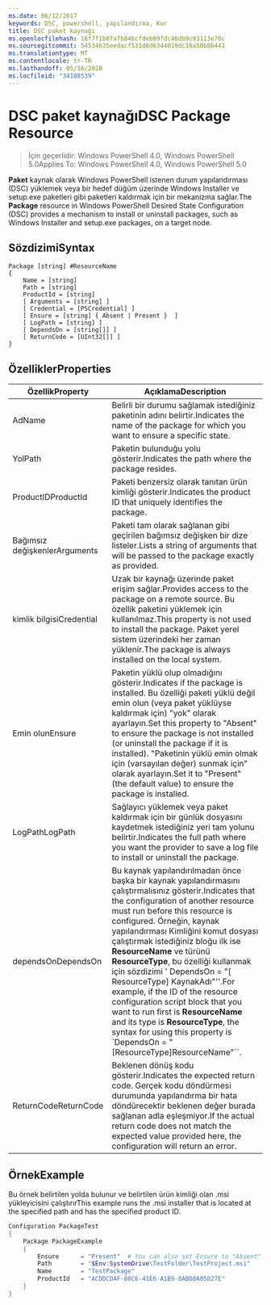 ```yaml
---
ms.date: 06/12/2017
keywords: DSC, powershell, yapılandırma, Kur
title: DSC paket kaynağı
ms.openlocfilehash: 16f7f1b8fa7b84bcfdeb09fdc46db9c93113e70c
ms.sourcegitcommit: 54534635eedacf531d8d6344019dc16a50b8b441
ms.translationtype: MT
ms.contentlocale: tr-TR
ms.lasthandoff: 05/16/2018
ms.locfileid: "34188539"
---
```

# <a name="dsc-package-resource"></a><span data-ttu-id="fa256-103">DSC paket kaynağı</span><span class="sxs-lookup"><span data-stu-id="fa256-103">DSC Package Resource</span></span>

> <span data-ttu-id="fa256-104">İçin geçerlidir: Windows PowerShell 4.0, Windows PowerShell 5.0</span><span class="sxs-lookup"><span data-stu-id="fa256-104">Applies To: Windows PowerShell 4.0, Windows PowerShell 5.0</span></span>

<span data-ttu-id="fa256-105">**Paket** kaynak olarak Windows PowerShell istenen durum yapılandırması (DSC) yüklemek veya bir hedef düğüm üzerinde Windows Installer ve setup.exe paketleri gibi paketleri kaldırmak için bir mekanizma sağlar.</span><span class="sxs-lookup"><span data-stu-id="fa256-105">The **Package** resource in Windows PowerShell Desired State Configuration (DSC) provides a mechanism to install or uninstall packages, such as Windows Installer and setup.exe packages, on a target node.</span></span>

## <a name="syntax"></a><span data-ttu-id="fa256-106">Sözdizimi</span><span class="sxs-lookup"><span data-stu-id="fa256-106">Syntax</span></span>

```
Package [string] #ResourceName
{
    Name = [string]
    Path = [string]
    ProductId = [string]
    [ Arguments = [string] ]
    [ Credential = [PSCredential] ]
    [ Ensure = [string] { Absent | Present }  ]
    [ LogPath = [string] ]
    [ DependsOn = [string[]] ]
    [ ReturnCode = [UInt32[]] ]
}
```

## <a name="properties"></a><span data-ttu-id="fa256-107">Özellikler</span><span class="sxs-lookup"><span data-stu-id="fa256-107">Properties</span></span>
|  <span data-ttu-id="fa256-108">Özellik</span><span class="sxs-lookup"><span data-stu-id="fa256-108">Property</span></span>  |  <span data-ttu-id="fa256-109">Açıklama</span><span class="sxs-lookup"><span data-stu-id="fa256-109">Description</span></span>   |
|---|---|
| <span data-ttu-id="fa256-110">Ad</span><span class="sxs-lookup"><span data-stu-id="fa256-110">Name</span></span>| <span data-ttu-id="fa256-111">Belirli bir durumu sağlamak istediğiniz paketinin adını belirtir.</span><span class="sxs-lookup"><span data-stu-id="fa256-111">Indicates the name of the package for which you want to ensure a specific state.</span></span>|
| <span data-ttu-id="fa256-112">Yol</span><span class="sxs-lookup"><span data-stu-id="fa256-112">Path</span></span>| <span data-ttu-id="fa256-113">Paketin bulunduğu yolu gösterir.</span><span class="sxs-lookup"><span data-stu-id="fa256-113">Indicates the path where the package resides.</span></span>|
| <span data-ttu-id="fa256-114">ProductID</span><span class="sxs-lookup"><span data-stu-id="fa256-114">ProductId</span></span>| <span data-ttu-id="fa256-115">Paketi benzersiz olarak tanıtan ürün kimliği gösterir.</span><span class="sxs-lookup"><span data-stu-id="fa256-115">Indicates the product ID that uniquely identifies the package.</span></span>|
| <span data-ttu-id="fa256-116">Bağımsız değişkenler</span><span class="sxs-lookup"><span data-stu-id="fa256-116">Arguments</span></span>| <span data-ttu-id="fa256-117">Paketi tam olarak sağlanan gibi geçirilen bağımsız değişken bir dize listeler.</span><span class="sxs-lookup"><span data-stu-id="fa256-117">Lists a string of arguments that will be passed to the package exactly as provided.</span></span>|
| <span data-ttu-id="fa256-118">kimlik bilgisi</span><span class="sxs-lookup"><span data-stu-id="fa256-118">Credential</span></span>| <span data-ttu-id="fa256-119">Uzak bir kaynağı üzerinde paket erişim sağlar.</span><span class="sxs-lookup"><span data-stu-id="fa256-119">Provides access to the package on a remote source.</span></span> <span data-ttu-id="fa256-120">Bu özellik paketini yüklemek için kullanılmaz.</span><span class="sxs-lookup"><span data-stu-id="fa256-120">This property is not used to install the package.</span></span> <span data-ttu-id="fa256-121">Paket yerel sistem üzerindeki her zaman yüklenir.</span><span class="sxs-lookup"><span data-stu-id="fa256-121">The package is always installed on the local system.</span></span>|
| <span data-ttu-id="fa256-122">Emin olun</span><span class="sxs-lookup"><span data-stu-id="fa256-122">Ensure</span></span>| <span data-ttu-id="fa256-123">Paketin yüklü olup olmadığını gösterir.</span><span class="sxs-lookup"><span data-stu-id="fa256-123">Indicates if the package is installed.</span></span> <span data-ttu-id="fa256-124">Bu özelliği paketi yüklü değil emin olun (veya paket yüklüyse kaldırmak için) "yok" olarak ayarlayın.</span><span class="sxs-lookup"><span data-stu-id="fa256-124">Set this property to "Absent" to ensure the package is not installed (or uninstall the package if it is installed).</span></span> <span data-ttu-id="fa256-125">"Paketinin yüklü emin olmak için (varsayılan değer) sunmak için" olarak ayarlayın.</span><span class="sxs-lookup"><span data-stu-id="fa256-125">Set it to "Present" (the default value) to ensure the package is installed.</span></span>|
| <span data-ttu-id="fa256-126">LogPath</span><span class="sxs-lookup"><span data-stu-id="fa256-126">LogPath</span></span>| <span data-ttu-id="fa256-127">Sağlayıcı yüklemek veya paket kaldırmak için bir günlük dosyasını kaydetmek istediğiniz yeri tam yolunu belirtir.</span><span class="sxs-lookup"><span data-stu-id="fa256-127">Indicates the full path where you want the provider to save a log file to install or uninstall the package.</span></span>|
| <span data-ttu-id="fa256-128">dependsOn</span><span class="sxs-lookup"><span data-stu-id="fa256-128">DependsOn</span></span> | <span data-ttu-id="fa256-129">Bu kaynak yapılandırılmadan önce başka bir kaynak yapılandırmasını çalıştırmalısınız gösterir.</span><span class="sxs-lookup"><span data-stu-id="fa256-129">Indicates that the configuration of another resource must run before this resource is configured.</span></span> <span data-ttu-id="fa256-130">Örneğin, kaynak yapılandırması Kimliğini komut dosyası çalıştırmak istediğiniz bloğu ilk ise **ResourceName** ve türünü **ResourceType**, bu özelliği kullanmak için sözdizimi ' DependsOn = "[ ResourceType] KaynakAdı"''.</span><span class="sxs-lookup"><span data-stu-id="fa256-130">For example, if the ID of the resource configuration script block that you want to run first is **ResourceName** and its type is **ResourceType**, the syntax for using this property is \`DependsOn = "[ResourceType]ResourceName"\`\`.</span></span>|
| <span data-ttu-id="fa256-131">ReturnCode</span><span class="sxs-lookup"><span data-stu-id="fa256-131">ReturnCode</span></span>| <span data-ttu-id="fa256-132">Beklenen dönüş kodu gösterir.</span><span class="sxs-lookup"><span data-stu-id="fa256-132">Indicates the expected return code.</span></span> <span data-ttu-id="fa256-133">Gerçek kodu döndürmesi durumunda yapılandırma bir hata döndürecektir beklenen değer burada sağlanan adla eşleşmiyor.</span><span class="sxs-lookup"><span data-stu-id="fa256-133">If the actual return code does not match the expected value provided here, the configuration will return an error.</span></span>|

## <a name="example"></a><span data-ttu-id="fa256-134">Örnek</span><span class="sxs-lookup"><span data-stu-id="fa256-134">Example</span></span>

<span data-ttu-id="fa256-135">Bu örnek belirtilen yolda bulunur ve belirtilen ürün kimliği olan .msi yükleyicisini çalıştırır</span><span class="sxs-lookup"><span data-stu-id="fa256-135">This example runs the .msi installer that is located at the specified path and has the specified product ID.</span></span>

```powershell
Configuration PackageTest
{
    Package PackageExample
    {
        Ensure      = "Present"  # You can also set Ensure to "Absent"
        Path        = "$Env:SystemDrive\TestFolder\TestProject.msi"
        Name        = "TestPackage"
        ProductId   = "ACDDCDAF-80C6-41E6-A1B9-8ABD8A05027E"
    }
}
```